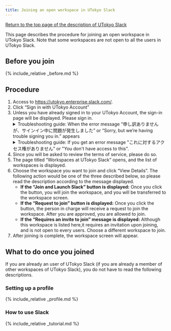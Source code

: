 ```yaml
---
title: Joining an open workspace in UTokyo Slack
---
```


[Return to the top page of the description of UTokyo Slack](/en/slack/)

This page describes the procedure for joining an open workspace in UTokyo Slack. Note that some workspaces are not open to all the users in UTokyo Slack.

## Before you join

{% include_relative _before.md %}

## Procedure

1. Access to https://utokyo.enterprise.slack.com/.
1. Click “Sign in with UTokyo Account”
1. Unless you have already signed in to your UTokyo Account, the sign-in page will be displayed. Please sign in.
    <details>
        <summary>Troubleshooting guide: When the error message “申し訳ありませんが、サインイン中に問題が発生しました” or “Sorry, but we’re having trouble signing you in.” appears</summary>
        There is a possibility that you have not passed the information security education confirmation test, which is required to use UTokyo Slack. Please check the <a href="https://univtokyo.sharepoint.com/sites/Security/SitePages/en/Information_Security_Education.aspx">page for the Information Security Education</a>, and complete and pass the confirmation test. Once you pass the test, the results will be immediately reflected in the system.
        <div>If the issue is still not resolved, please consult the <a href="/en/support/">Technical Support Desk</a>.</div>
    </details>
    <details>
        <summary> Troubleshooting guide: If you get an error message "これに対するアクセス権がありません" or "You don't have access to this". </summary>
        It is possible that application or reflection of Multi-Factor Authentication for UTokyo Account is not completed, which is required to use UTokyo Slack. Please make sure to follow the initial setup procedure on the "<strong><a href="/en/utokyo_account/mfa/">Using Multi-Factor Authentication for UTokyo Accounts</a></strong>" page <strong>up to the last step "Step 4: Apply for MFA Use"</strong> to enable multi-factor authentication for your UTokyo Account. <strong>It will take about 40 minutes for your account settings to be reflected in the system, so please wait for a while</strong>.
        <div>If the issue is still not resolved, please consult the <a href="/en/support/">Technical Support Desk</a>.</div>
    </details>
1. Since you will be asked to review the terms of service, please do so.
1. The page titled “Workspaces at UTokyo Slack” opens, and the list of workspaces is displayed.
1. Choose the workspace you want to join and click “View Details”. The following action would be one of the three described below, so please read the description according to the message displayed.
   - <strong>If the “Join and Launch Slack” button is displayed:</strong> Once you click the button, you will join the workspace, and you will be transferred to the workspace screen.
   - <strong>If the “Request to join” button is displayed:</strong> Once you click the button, the person in charge will receive a request to join the workspace. After you are approved, you are allowed to join.
   - <strong>If the “Requires an invite to join” message is displayed:</strong> Although this workspace is listed here,it requires an invitation upon joining, and is not open to every users. Choose a different workspace to join.
1. After joining is complete, the workspace screen will appear.

## What to do once you joined

If you are already an user of UTokyo Slack (if you are already a member of other workspaces of UTokyo Slack), you do not have to read the following descriptions.

### Setting up a profile

{% include_relative _profile.md %}

### How to use Slack

{% include_relative _tutorial.md %}
